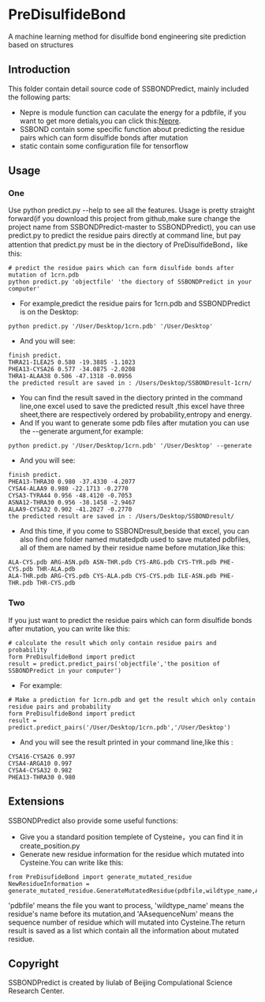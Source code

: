 # PreDisulfideBond
A machine learning method for disulfide bond engineering site prediction based on structures
## Introduction
This folder contain detail source code of SSBONDPredict, mainly included the following parts:
* Nepre is module function can caculate the energy for a pdbfile, if you want to get more detials,you can click this:[Nepre](https://github.com/gao666999/Nepre-Potential).
* SSBOND contain some specific function about predicting the residue pairs which can form disulfide bonds after mutation
* static contain some configuration file for tensorflow
## Usage
### One
Use python predict.py --help to see all the features. Usage is pretty straight forward(if you download this project from github,make sure change the project name from SSBONDPredict-master to SSBONDPredict), you can use predict.py  to predict the residue pairs directly at command line, but pay attention that predict.py must be in the diectory of PreDisulfideBond，like this:
```
# predict the residue pairs which can form disulfide bonds after mutation of 1crn.pdb
python predict.py 'objectfile' 'the diectory of SSBONDPredict in your computer'
```
* For example,predict the residue pairs for 1crn.pdb and SSBONDPredict is on the Desktop:
```
python predict.py '/User/Desktop/1crn.pdb' '/User/Desktop'
```
* And you will see:
```
finish predict.
THRA21-ILEA25 0.580 -19.3885 -1.1023
PHEA13-CYSA26 0.577 -34.0875 -2.0208
THRA1-ALAA38 0.506 -47.1318 -0.0956
the predicted result are saved in : /Users/Desktop/SSBONDresult-1crn/
```
* You can find the result saved in the diectory printed in the command line,one excel used to save the predicted result ,this excel have three sheet,there are respectively ordered by probability,entropy and energy.
* And If you want to generate some pdb files after mutation you can use the --generate argument,for example:
```
python predict.py '/User/Desktop/1crn.pdb' '/User/Desktop' --generate
```
* And you will see:
```
finish predict.
PHEA13-THRA30 0.980 -37.4330 -4.2077
CYSA4-ALAA9 0.980 -22.1713 -0.2770
CYSA3-TYRA44 0.956 -48.4120 -0.7053
ASNA12-THRA30 0.956 -38.1458 -2.9467
ALAA9-CYSA32 0.902 -41.2027 -0.2770
the predicted result are saved in : /Users/Desktop/SSBONDresult/
```
* And this time, if you come to SSBONDresult,beside that excel, you can also find one folder named mutatedpdb used to save mutated pdbfiles, all of them are named by their residue name before mutation,like this:
```
ALA-CYS.pdb ARG-ASN.pdb ASN-THR.pdb CYS-ARG.pdb CYS-TYR.pdb PHE-CYS.pdb THR-ALA.pdb
ALA-THR.pdb ARG-CYS.pdb CYS-ALA.pdb CYS-CYS.pdb ILE-ASN.pdb PHE-THR.pdb THR-CYS.pdb
```

### Two
If you just want to predict the residue pairs which can form disulfide bonds after mutation, you can write like this:
```
# calculate the result which only contain residue pairs and probability
form PreDisulfideBond import predict
result = predict.predict_pairs('objectfile','the position of SSBONDPredict in your computer')
```
* For example:
```
# Make a prediction for 1crn.pdb and get the result which only contain residue pairs and probability
form PreDisulfideBond import predict
result = predict.predict_pairs('/User/Desktop/1crn.pdb','/User/Desktop')
```
* And you will see the result printed in your command line,like this :
```
CYSA16-CYSA26 0.997
CYSA4-ARGA10 0.997
CYSA4-CYSA32 0.982
PHEA13-THRA30 0.980
```
## Extensions
SSBONDPredict also provide some useful functions:
* Give you a standard position templete of Cysteine，you can find it in create_position.py
* Generate new residue information for the residue which mutated into Cysteine.You can  write like this:
```
from PreDisufideBond import generate_mutated_residue
NewResidueInformation = generate_mutated_residue.GenerateMutatedResidue(pdbfile,wildtype_name,AAsequenceNum,chainid)
```
'pdbfile' means the file you want to process, 'wildtype_name' means the residue's name before its mutation,and 'AAsequenceNum' means the sequence number of residue which will mutated into Cysteine.The return result is saved as a list which contain all the information about mutated residue.
## Copyright
SSBONDPredict is created by liulab of Beijing Compulational Science Research Center.



